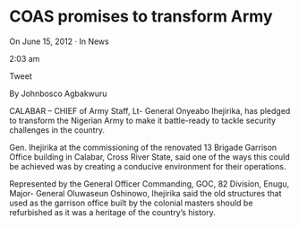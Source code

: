 # COAS promises to transform Army

On June 15, 2012 · In News

2:03 am

Tweet

By Johnbosco Agbakwuru

CALABAR – CHIEF of Army Staff, Lt- General Onyeabo Ihejirika, has pledged to transform the Nigerian Army to make it battle-ready to tackle security challenges in the country.

Gen. Ihejirika at the commissioning of the renovated 13 Brigade Garrison Office building in Calabar, Cross River State, said one of the ways this could be achieved was by creating a conducive environment for their operations.

Represented by the General Officer Commanding, GOC, 82 Division, Enugu, Major- General Oluwaseun Oshinowo, Ihejirika said the old structures that used as the garrison office built by the colonial masters should be refurbished as it was a heritage of the country’s history.
